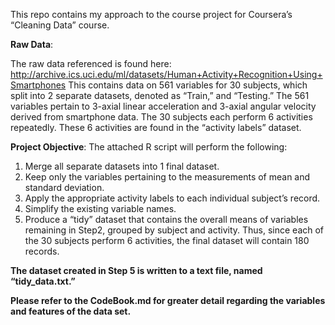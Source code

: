 This repo contains my approach to the course project for Coursera’s “Cleaning Data” course.

**Raw Data**:

The raw data referenced is found here:
http://archive.ics.uci.edu/ml/datasets/Human+Activity+Recognition+Using+Smartphones 
This contains data on 561 variables for 30 subjects, which split into 2 separate datasets, denoted as “Train,” and “Testing.” The 561 variables pertain to 3-axial linear acceleration and 3-axial angular velocity derived from smartphone data. The 30 subjects each perform 6 activities repeatedly. These 6 activities are found in the “activity labels” dataset. 

**Project Objective**:
The attached R script will perform the following:

1. Merge all separate datasets into 1 final dataset.
2. Keep only the variables pertaining to the measurements of mean and standard deviation.
3. Apply the appropriate activity labels to each individual subject’s record.
4. Simplify the existing variable names.
5. Produce a “tidy” dataset that contains the overall means of variables remaining in Step2, grouped by subject and activity. Thus, since each of the 30 subjects perform 6 activities, the final dataset will contain 180 records.
    
    
**The dataset created in Step 5 is written to a text file, named “tidy_data.txt.”**

**Please refer to the CodeBook.md for greater detail regarding the variables and features of the data set.**


